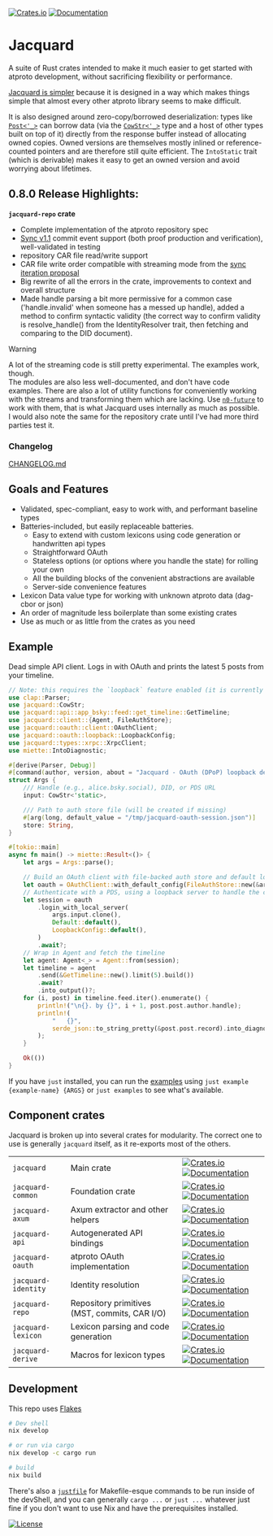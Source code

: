 [![Crates.io](https://img.shields.io/crates/v/jacquard.svg)](https://crates.io/crates/jacquard) [![Documentation](https://docs.rs/jacquard/badge.svg)](https://docs.rs/jacquard)

# Jacquard

A suite of Rust crates intended to make it much easier to get started with atproto development, without sacrificing flexibility or performance.

[Jacquard is simpler](https://whtwnd.com/nonbinary.computer/3m33efvsylz2s) because it is designed in a way which makes things simple that almost every other atproto library seems to make difficult.

It is also designed around zero-copy/borrowed deserialization: types like [`Post<'_>`](https://tangled.org/@nonbinary.computer/jacquard/blob/main/crates/jacquard-api/src/app_bsky/feed/post.rs) can borrow data (via the [`CowStr<'_>`](https://docs.rs/jacquard/latest/jacquard/cowstr/enum.CowStr.html) type and a host of other types built on top of it) directly from the response buffer instead of allocating owned copies. Owned versions are themselves mostly inlined or reference-counted pointers and are therefore still quite efficient. The `IntoStatic` trait (which is derivable) makes it easy to get an owned version and avoid worrying about lifetimes.

## 0.8.0 Release Highlights:

**`jacquard-repo` crate**
 - Complete implementation of the atproto repository spec
 - [Sync v1.1](https://github.com/bluesky-social/proposals/blob/main/0006-sync-iteration/README.md#commit-validation-mst-operation-inversion) commit event support (both proof production and verification), well-validated in testing
 - repository CAR file read/write support
 - CAR file write order compatible with streaming mode from the [sync iteration proposal](https://github.com/bluesky-social/proposals/blob/main/0006-sync-iteration/README.md#streaming-car-processing)
 - Big rewrite of all the errors in the crate, improvements to context and overall structure
 - Made handle parsing a bit more permissive for a common case ('handle.invalid' when someone has a messed up handle), added a method to confirm syntactic validity (the correct way to confirm validity is resolve_handle() from the  IdentityResolver trait, then fetching and comparing to the DID document).

> [!WARNING]
> A lot of the streaming code is still pretty experimental. The examples work, though.\
The modules are also less well-documented, and don't have code examples. There are also a lot of utility functions for conveniently working with the streams and transforming them which are lacking. Use [`n0-future`](https://docs.rs/n0-future/latest/n0_future/index.html) to work with them, that is what Jacquard uses internally as much as possible.\
>I would also note the same for the repository crate until I've had more third parties test it.

### Changelog

[CHANGELOG.md](./CHANGELOG.md)

## Goals and Features

- Validated, spec-compliant, easy to work with, and performant baseline types
- Batteries-included, but easily replaceable batteries.
   - Easy to extend with custom lexicons using code generation or handwritten api types
   - Straightforward OAuth
   - Stateless options (or options where you handle the state) for rolling your own
   - All the building blocks of the convenient abstractions are available
   - Server-side convenience features
- Lexicon Data value type for working with unknown atproto data (dag-cbor or json)
- An order of magnitude less boilerplate than some existing crates
- Use as much or as little from the crates as you need

## Example

Dead simple API client. Logs in with OAuth and prints the latest 5 posts from your timeline.

```rust
// Note: this requires the `loopback` feature enabled (it is currently by default)
use clap::Parser;
use jacquard::CowStr;
use jacquard::api::app_bsky::feed::get_timeline::GetTimeline;
use jacquard::client::{Agent, FileAuthStore};
use jacquard::oauth::client::OAuthClient;
use jacquard::oauth::loopback::LoopbackConfig;
use jacquard::types::xrpc::XrpcClient;
use miette::IntoDiagnostic;

#[derive(Parser, Debug)]
#[command(author, version, about = "Jacquard - OAuth (DPoP) loopback demo")]
struct Args {
    /// Handle (e.g., alice.bsky.social), DID, or PDS URL
    input: CowStr<'static>,

    /// Path to auth store file (will be created if missing)
    #[arg(long, default_value = "/tmp/jacquard-oauth-session.json")]
    store: String,
}

#[tokio::main]
async fn main() -> miette::Result<()> {
    let args = Args::parse();

    // Build an OAuth client with file-backed auth store and default localhost config
    let oauth = OAuthClient::with_default_config(FileAuthStore::new(&args.store));
    // Authenticate with a PDS, using a loopback server to handle the callback flow
    let session = oauth
        .login_with_local_server(
            args.input.clone(),
            Default::default(),
            LoopbackConfig::default(),
        )
        .await?;
    // Wrap in Agent and fetch the timeline
    let agent: Agent<_> = Agent::from(session);
    let timeline = agent
        .send(&GetTimeline::new().limit(5).build())
        .await?
        .into_output()?;
    for (i, post) in timeline.feed.iter().enumerate() {
        println!("\n{}. by {}", i + 1, post.post.author.handle);
        println!(
            "   {}",
            serde_json::to_string_pretty(&post.post.record).into_diagnostic()?
        );
    }

    Ok(())
}

```

If you have `just` installed, you can run the [examples](https://tangled.org/@nonbinary.computer/jacquard/tree/main/examples) using `just example {example-name} {ARGS}` or `just examples` to see what's available.

## Component crates

Jacquard is broken up into several crates for modularity. The correct one to use is generally `jacquard` itself, as it re-exports most of the others.

| | | |
| --- | --- | --- |
| `jacquard` | Main crate | [![Crates.io](https://img.shields.io/crates/v/jacquard.svg)](https://crates.io/crates/jacquard) [![Documentation](https://docs.rs/jacquard/badge.svg)](https://docs.rs/jacquard) |
|`jacquard-common` | Foundation crate | [![Crates.io](https://img.shields.io/crates/v/jacquard-common.svg)](https://crates.io/crates/jacquard-common) [![Documentation](https://docs.rs/jacquard-common/badge.svg)](https://docs.rs/jacquard-common)|
| `jacquard-axum` | Axum extractor and other helpers | [![Crates.io](https://img.shields.io/crates/v/jacquard-axum.svg)](https://crates.io/crates/jacquard-axum) [![Documentation](https://docs.rs/jacquard-axum/badge.svg)](https://docs.rs/jacquard-axum) |
| `jacquard-api` | Autogenerated API bindings | [![Crates.io](https://img.shields.io/crates/v/jacquard-api.svg)](https://crates.io/crates/jacquard-api) [![Documentation](https://docs.rs/jacquard-api/badge.svg)](https://docs.rs/jacquard-api) |
| `jacquard-oauth` | atproto OAuth implementation | [![Crates.io](https://img.shields.io/crates/v/jacquard-oauth.svg)](https://crates.io/crates/jacquard-oauth) [![Documentation](https://docs.rs/jacquard-oauth/badge.svg)](https://docs.rs/jacquard-oauth) |
| `jacquard-identity` | Identity resolution | [![Crates.io](https://img.shields.io/crates/v/jacquard-identity.svg)](https://crates.io/crates/jacquard-identity) [![Documentation](https://docs.rs/jacquard-identity/badge.svg)](https://docs.rs/jacquard-identity) |
| `jacquard-repo` | Repository primitives (MST, commits, CAR I/O) | [![Crates.io](https://img.shields.io/crates/v/jacquard-repo.svg)](https://crates.io/crates/jacquard-repo) [![Documentation](https://docs.rs/jacquard-repo/badge.svg)](https://docs.rs/jacquard-repo) |
| `jacquard-lexicon` | Lexicon parsing and code generation | [![Crates.io](https://img.shields.io/crates/v/jacquard-lexicon.svg)](https://crates.io/crates/jacquard-lexicon) [![Documentation](https://docs.rs/jacquard-lexicon/badge.svg)](https://docs.rs/jacquard-lexicon) |
| `jacquard-derive` | Macros for lexicon types | [![Crates.io](https://img.shields.io/crates/v/jacquard-derive.svg)](https://crates.io/crates/jacquard-derive) [![Documentation](https://docs.rs/jacquard-derive/badge.svg)](https://docs.rs/jacquard-derive) |

## Development

This repo uses [Flakes](https://nixos.asia/en/flakes)

```bash
# Dev shell
nix develop

# or run via cargo
nix develop -c cargo run

# build
nix build
```

There's also a [`justfile`](https://just.systems/) for Makefile-esque commands to be run inside of the devShell, and you can generally `cargo ...` or `just ...` whatever just fine if you don't want to use Nix and have the prerequisites installed.

[![License](https://img.shields.io/crates/l/jacquard.svg)](./LICENSE)
